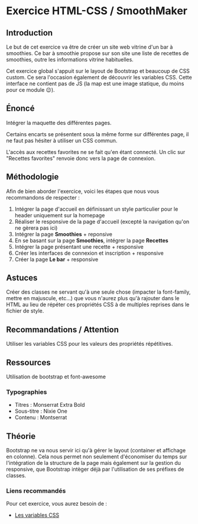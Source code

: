 # Exercice HTML-CSS / SmoothMaker

## Introduction

Le but de cet exercice va être de créer un site web vitrine d'un bar à smoothies. Ce bar à smoothie propose sur son site une liste de recettes de smoothies, outre les informations vitrine habituelles.

Cet exercice global s'appuit sur le layout de Bootstrap et beaucoup de CSS custom. Ce sera l'occasion également de découvrir les variables CSS. Cette interface ne contient pas de JS (la map est une image statique, du moins pour ce module 😉).

## Énoncé

Intégrer la maquette des différentes pages.

Certains encarts se présentent sous la même forme sur différentes page, il ne faut pas hésiter à utiliser un CSS commun.

L'accès aux recettes favorites ne se fait qu'en étant connecté. Un clic sur "Recettes favorites" renvoie donc vers la page de connexion. 

## Méthodologie

Afin de bien aborder l'exercice, voici les étapes que nous vous recommandons de respecter :

1. Intégrer la page d'accueil en définissant un style particulier pour le header uniquement sur la homepage
2. Réaliser le responsive de la page d'accueil (excepté la navigation qu'on ne gèrera pas ici)
3. Intégrer la page **Smoothies** + reponsive
4. En se basant sur la page **Smoothies**, intégrer la page **Recettes**
5. Intégrer la page présentant une recette + responsive
6. Créer les interfaces de connexion et inscription + responsive
7. Créer la page **Le bar** + responsive

## Astuces

Créer des classes ne servant qu'à une seule chose (impacter la font-family, mettre en majuscule, etc...) que vous n'aurez plus qu'à rajouter dans le HTML au lieu de répéter ces propriétés CSS à de multiples reprises dans le fichier de style.

## Recommandations / Attention

Utiliser les variables CSS pour les valeurs des propriétés répétitives.

## Ressources

Utilisation de bootstrap et font-awesome

### Typographies

- Titres : Monserrat Extra Bold
- Sous-titre : Nixie One
- Contenu : Montserrat

## Théorie

Bootstrap ne va nous servir ici qu'à gérer le layout (container et affichage en colonne). Cela nous permet non seulement d'économiser du temps sur l'intégration de la structure de la page mais également sur la gestion du responsive, que Bootstrap intèger déjà par l'utilisation de ses préfixes de classes.

### Liens recommandés

Pour cet exercice, vous aurez besoin de :
- [Les variables CSS](https://developer.mozilla.org/fr/docs/Web/CSS/Using_CSS_custom_properties)

